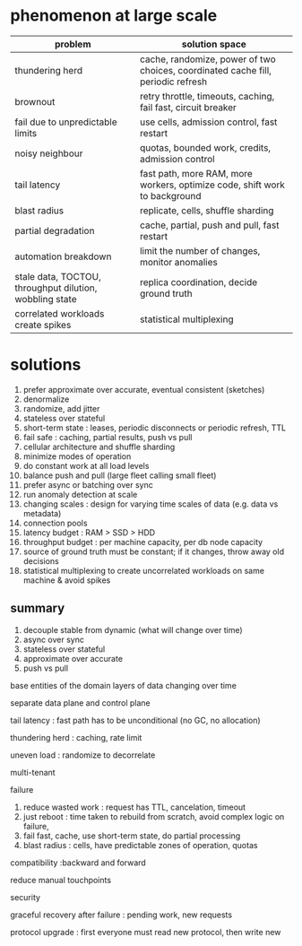 
# phenomenon at large scale

| problem | solution space |
| ----  | ---- | 
| thundering herd | cache, randomize, power of two choices, coordinated cache fill, periodic refresh |
| brownout | retry throttle, timeouts, caching, fail fast, circuit breaker |
| fail due to unpredictable limits | use cells, admission control, fast restart |
| noisy neighbour | quotas, bounded work, credits, admission control |
| tail latency | fast path, more RAM, more workers, optimize code, shift work to background |
| blast radius | replicate, cells, shuffle sharding |
| partial degradation | cache, partial, push and pull, fast restart |
| automation breakdown | limit the number of changes, monitor anomalies |
| stale data, TOCTOU, throughput dilution, wobbling state | replica coordination, decide ground truth |
| correlated workloads create spikes | statistical multiplexing |

# solutions

1. prefer approximate over accurate, eventual consistent (sketches)
1. denormalize 
2. randomize, add jitter
3. stateless over stateful 
3. short-term state : leases, periodic disconnects or periodic refresh, TTL
4. fail safe : caching, partial results, push vs pull
5. cellular architecture and shuffle sharding
6. minimize modes of operation
7. do constant work at all load levels
8. balance push and pull (large fleet calling small fleet)
9. prefer async or batching over sync
10. run anomaly detection at scale
11. changing scales : design for varying time scales of data (e.g. data vs metadata)
12. connection pools
12. latency budget : RAM > SSD > HDD
13. throughput budget : per machine capacity, per db node capacity
14. source of ground truth must be constant; if it changes, throw away old decisions
15. statistical multiplexing to create uncorrelated workloads on same machine & avoid spikes

## summary

1. decouple stable from dynamic (what will change over time)
1. async over sync
1. stateless over stateful
1. approximate over accurate
1. push vs pull

base entities of the domain
layers of data changing over time

separate data plane and control plane 

tail latency : fast path has to be unconditional (no GC, no allocation)

thundering herd : caching, rate limit

uneven load : randomize to decorrelate

multi-tenant

failure 
1. reduce wasted work : request has TTL, cancelation, timeout
1. just reboot : time taken to rebuild from scratch, avoid complex logic on failure, 
1. fail fast, cache, use short-term state, do partial processing
1. blast radius : cells, have predictable zones of operation, quotas

compatibility  :backward and forward

reduce manual touchpoints

security

graceful recovery after failure : pending work, new requests

protocol upgrade : first everyone must read new protocol, then write new
